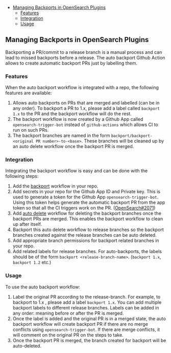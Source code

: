 - [Managing Backports in OpenSearch Plugins](#managing-backports-in-opensearch-plugins)
  - [Features](#features)
  - [Integration](#integration)
  - [Usage](#usage)

## Managing Backports in OpenSearch Plugins

Backporting a PR/commit to a release branch is a manual process and can lead to missed backports before a release. The auto backport Github Action allows to create automatic backport PRs just by labelling them.

### Features

When the auto backport workflow is integrated with a repo, the following features are available:

1. Allows auto backports on PRs that are merged and labelled (can be in any order). To backport a PR to 1.x, please add a label called `backport 1.x` to the PR and the backport workflow will do the rest.
2. The backport workflow is now created by a Github App called `opensearch-trigger-bot` instead of `github-actions` which allows CI to run on such PRs.
3. The backport branches are named in the form `backport/backport-<original PR number>-to-<base>`. These branches will be cleaned up by an auto delete workflow once the backport PR is merged.

### Integration

Integrating the backport workflow is easy and can be done with the following steps:

1. Add the [backport](https://github.com/opensearch-project/OpenSearch/blob/main/.github/workflows/backport.yml) workflow in your repo.
2. Add secrets in your repo for the Github App ID and Private key. This is used to generate a token for the Github App `opensearch-trigger-bot`. Using this token helps generate the automatic backport PR from the app token so that all the CI triggers work on the PR. ([OpenSearch#2071](https://github.com/opensearch-project/OpenSearch/pull/2071))
3. Add [auto delete](https://github.com/opensearch-project/OpenSearch/blob/main/.github/workflows/delete_backport_branch.yml) workflow for deleting the backport branches once the backport PRs are merged. This enables the backport workflow to clean up after itself.
4. Backport this auto delete workflow to release branches so the backport branches created against the release branches can be auto deleted.
5. Add appropriate branch permissions for backport related branches in your repo.
6. Add related labels for release branches. For auto-backports, the labels should be of the form `backport <release-branch-name>`. (`backport 1.x`, `backport 1.2` etc.)

### Usage

To use the auto backport workflow:

1. Label the original PR according to the release-branch. For example, to backport to 1.x , please add a label `backport 1.x`. You can add multiple backport labels to different release branches. Labels can be added in any order: meaning before or after the PR is merged.
2. Once the label is added and the original PR is in a merged state, the auto backport workflow will create backport PR if there are no merge conflicts using `opensearch-trigger-bot`. If there are merge conflicts, it will comment on the original PR on the steps to take.
3. Once the backport PR is merged, the branch created for backport will be auto-deleted.
